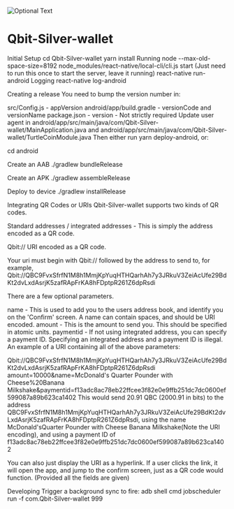 ![Optional Text](../main/feature-image.png)

# Qbit-Silver-wallet

Initial Setup
cd Qbit-Silver-wallet
yarn install
Running
node --max-old-space-size=8192 node_modules/react-native/local-cli/cli.js start (Just need to run this once to start the server, leave it running)
react-native run-android
Logging
react-native log-android

Creating a release
You need to bump the version number in:

src/Config.js - appVersion
android/app/build.gradle - versionCode and versionName
package.json - version - Not strictly required
Update user agent in android/app/src/main/java/com/Qbit-Silver-wallet/MainApplication.java and android/app/src/main/java/com/Qbit-Silver-wallet/TurtleCoinModule.java
Then either run yarn deploy-android, or:

cd android

Create an AAB
./gradlew bundleRelease

Create an APK
./gradlew assembleRelease

Deploy to device
./gradlew installRelease

Integrating QR Codes or URIs
Qbit-Silver-wallet supports two kinds of QR codes.

Standard addresses / integrated addresses - This is simply the address encoded as a QR code.

Qbit:// URI encoded as a QR code.

Your uri must begin with Qbit:// followed by the address to send to, for example, Qbit://QBC9FvxSfrfN1M8h1MmjKpYuqHTHQarhAh7y3JRkuV3ZeiAcUfe29BdKt2dvLxdAsrjK5zafRApFrKA8hFDptpR261Z6dpRsdi

There are a few optional parameters.

name - This is used to add you to the users address book, and identify you on the 'Confirm' screen. A name can contain spaces, and should be URI encoded.
amount - This is the amount to send you. This should be specified in atomic units.
paymentid - If not using integrated address, you can specify a payment ID. Specifying an integrated address and a payment ID is illegal.
An example of a URI containing all of the above parameters:

Qbit://QBC9FvxSfrfN1M8h1MmjKpYuqHTHQarhAh7y3JRkuV3ZeiAcUfe29BdKt2dvLxdAsrjK5zafRApFrKA8hFDptpR261Z6dpRsdi
amount=10000&name=McDonald's Quarter Pounder with Cheese%20Banana Milkshake&paymentid=f13adc8ac78eb22ffcee3f82e0e9ffb251dc7dc0600ef599087a89b623ca1402
This would send 20.91 QBC (2000.91 in bits) to the address QBC9FvxSfrfN1M8h1MmjKpYuqHTHQarhAh7y3JRkuV3ZeiAcUfe29BdKt2dvLxdAsrjK5zafRApFrKA8hFDptpR261Z6dpRsdi, using the name McDonald'sQuarter Pounder with Cheese Banana Milkshake(Note the URI encoding), and using a payment ID of f13adc8ac78eb22ffcee3f82e0e9ffb251dc7dc0600ef599087a89b623ca1402

You can also just display the URI as a hyperlink. If a user clicks the link, it will open the app, and jump to the confirm screen, just as a QR code would function. (Provided all the fields are given)

Developing
Trigger a background sync to fire: adb shell cmd jobscheduler run -f com.Qbit-Silver-wallet 999
